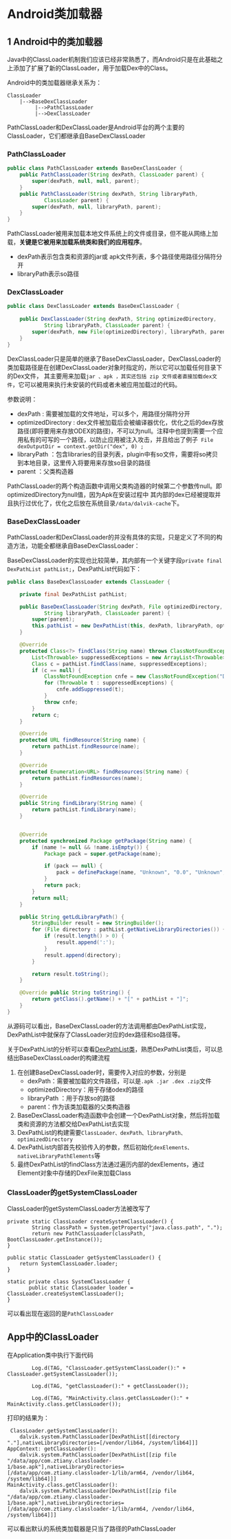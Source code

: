 # Android类加载器

## 1 Android中的类加载器

Java中的ClassLoader机制我们应该已经非常熟悉了，而Android只是在此基础之上添加了扩展了新的ClassLoader，用于加载Dex中的Class。

Android中的类加载器继承关系为：

    ClassLoader
        |-->BaseDexClassLoader
             |-->PathClassLoader
             |-->DexClassLoader

PathClassLoader和DexClassLoader是Android平台的两个主要的ClassLoader，它们都继承自BaseDexClassLoader


### PathClassLoader

```java
public class PathClassLoader extends BaseDexClassLoader {
    public PathClassLoader(String dexPath, ClassLoader parent) {
        super(dexPath, null, null, parent);
    }
    public PathClassLoader(String dexPath, String libraryPath,
            ClassLoader parent) {
        super(dexPath, null, libraryPath, parent);
    }
}
```

PathClassLoader被用来加载本地文件系统上的文件或目录，但不能从网络上加载，**关键是它被用来加载系统类和我们的应用程序**。

- dexPath表示包含类和资源的jar或 apk文件列表，多个路径使用路径分隔符分开
- libraryPath表示so路径

### DexClassLoader

```java
public class DexClassLoader extends BaseDexClassLoader {
  
    public DexClassLoader(String dexPath, String optimizedDirectory,
            String libraryPath, ClassLoader parent) {
        super(dexPath, new File(optimizedDirectory), libraryPath, parent);
    }
}
```

DexClassLoader只是简单的继承了BaseDexClassLoader，DexClassLoader的类加载路径是在创建DexClassLoader对象时指定的，所以它可以加载任何目录下的Dex文件，
其主要用来加载`jar 、apk ，其实还包括 zip 文件或者直接加载dex文件`，它可以被用来执行未安装的代码或者未被应用加载过的代码。

参数说明：

- dexPath : 需要被加载的文件地址，可以多个，用路径分隔符分开
- optimizedDirectory : dex文件被加载后会被编译器优化，优化之后的dex存放路径(即将要用来存放ODEX的路径)，不可以为null。注释中也提到需要一个应用私有的可写的一个路径，以防止应用被注入攻击，并且给出了例子` File dexOutputDir = context.getDir("dex", 0) ;`
- libraryPath ：包含libraries的目录列表，plugin中有so文件，需要将so拷贝到本地目录，这里传入将要用来存放so目录的路径
- parent ：父类构造器

PathClassLoader的两个构造函数中调用父类构造器的时候第二个参数传null。即optimizedDirectory为null值，因为Apk在安装过程中
其内部的dex已经被提取并且执行过优化了，优化之后放在系统目录` /data/dalvik-cache `下。

### BaseDexClassLoader

PathClassLoader和DexClassLoader的并没有具体的实现，只是定义了不同的构造方法，功能全都继承自BaseDexClassLoader：


BaseDexClassLoader的实现也比较简单，其内部有一个关键字段`private final DexPathList pathList;`，DexPathList代码如下：

```java
public class BaseDexClassLoader extends ClassLoader {

    private final DexPathList pathList;

    public BaseDexClassLoader(String dexPath, File optimizedDirectory,
            String libraryPath, ClassLoader parent) {
        super(parent);
        this.pathList = new DexPathList(this, dexPath, libraryPath, optimizedDirectory);
    }

    @Override
    protected Class<?> findClass(String name) throws ClassNotFoundException {
        List<Throwable> suppressedExceptions = new ArrayList<Throwable>();
        Class c = pathList.findClass(name, suppressedExceptions);
        if (c == null) {
            ClassNotFoundException cnfe = new ClassNotFoundException("Didn't find class \"" + name + "\" on path: " + pathList);
            for (Throwable t : suppressedExceptions) {
                cnfe.addSuppressed(t);
            }
            throw cnfe;
        }
        return c;
    }

    @Override
    protected URL findResource(String name) {
        return pathList.findResource(name);
    }

    @Override
    protected Enumeration<URL> findResources(String name) {
        return pathList.findResources(name);
    }

    @Override
    public String findLibrary(String name) {
        return pathList.findLibrary(name);
    }


    @Override
    protected synchronized Package getPackage(String name) {
        if (name != null && !name.isEmpty()) {
            Package pack = super.getPackage(name);

            if (pack == null) {
                pack = definePackage(name, "Unknown", "0.0", "Unknown", "Unknown", "0.0", "Unknown", null);
            }
            return pack;
        }
        return null;
    }

    public String getLdLibraryPath() {
        StringBuilder result = new StringBuilder();
        for (File directory : pathList.getNativeLibraryDirectories()) {
            if (result.length() > 0) {
                result.append(':');
            }
            result.append(directory);
        }

        return result.toString();
    }

    @Override public String toString() {
        return getClass().getName() + "[" + pathList + "]";
    }
}
```

从源码可以看出，BaseDexClassLoader的方法调用都由DexPathList实现，DexPathList中就保存了ClassLoader对应的dex路径和so路径等。

关于DexPathList的分析可以查看[DexPathList类](DexPathList类.md)，熟悉DexPathList类后，可以总结出BaseDexClassLoader的构建流程

1. 在创建BaseDexClassLoader时，需要传入对应的参数，分别是
    - dexPath：需要被加载的文件路径，可以是`.apk .jar .dex .zip`文件
    - optimizedDirectory：用于存储odex的路径
    - libraryPath ：用于存放so的路径
    - parent：作为该类加载器的父类构造器
2. BaseDexClassLoader构造函数中会创建一个DexPathList对象，然后将加载类和资源的方法都交给DexPathList去实现
3. DexPathList的构建需要`ClassLoader、dexPath、libraryPath、optimizedDirectory`
4. DexPathList内部首先校验传入的参数，然后初始化`dexElements、nativeLibraryPathElements`等
5. 最终DexPathList的findClass方法通过遍历内部的dexElements，通过Element对象中存储的DexFile来加载Class

### ClassLoader的getSystemClassLoader

ClassLoader的getSystemClassLoader方法被改写了

```
private static ClassLoader createSystemClassLoader() {
        String classPath = System.getProperty("java.class.path", ".");
        return new PathClassLoader(classPath, BootClassLoader.getInstance());
}

public static ClassLoader getSystemClassLoader() {
    return SystemClassLoader.loader;
}

static private class SystemClassLoader {
       public static ClassLoader loader = ClassLoader.createSystemClassLoader();
}
```

可以看出现在返回的是`PathClassLoader`


## App中的ClassLoader

在Application类中执行下面代码

            Log.d(TAG, "ClassLoader.getSystemClassLoader():" + ClassLoader.getSystemClassLoader());

            Log.d(TAG, "getClassLoader():" + getClassLoader());

            Log.d(TAG, "MainActivity.class.getClassLoader():" + MainActivity.class.getClassLoader());

打印的结果为：

```
 ClassLoader.getSystemClassLoader(): 
    dalvik.system.PathClassLoader[DexPathList[[directory "."],nativeLibraryDirectories=[/vendor/lib64, /system/lib64]]]
AppContext: getClassLoader():                               
    dalvik.system.PathClassLoader[DexPathList[[zip file "/data/app/com.ztiany.classloader-1/base.apk"],nativeLibraryDirectories=[/data/app/com.ztiany.classloader-1/lib/arm64, /vendor/lib64, /system/lib64]]]
MainActivity.class.getClassLoader():    
    dalvik.system.PathClassLoader[DexPathList[[zip file "/data/app/com.ztiany.classloader-1/base.apk"],nativeLibraryDirectories=[/data/app/com.ztiany.classloader-1/lib/arm64, /vendor/lib64, /system/lib64]]]
```

可以看出默认的系统类加载器是只当了路径的PathClassLoader